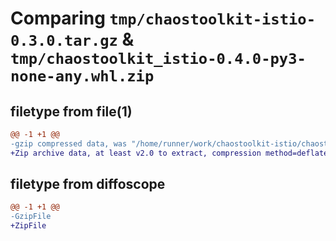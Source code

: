 # Comparing `tmp/chaostoolkit-istio-0.3.0.tar.gz` & `tmp/chaostoolkit_istio-0.4.0-py3-none-any.whl.zip`

## filetype from file(1)

```diff
@@ -1 +1 @@
-gzip compressed data, was "/home/runner/work/chaostoolkit-istio/chaostoolkit-istio/dist/.tmp-u3ochlog/chaostoolkit-istio-0.3.0.tar", last modified: Mon Feb 27 10:09:36 2023, max compression
+Zip archive data, at least v2.0 to extract, compression method=deflate
```

## filetype from diffoscope

```diff
@@ -1 +1 @@
-GzipFile
+ZipFile
```

